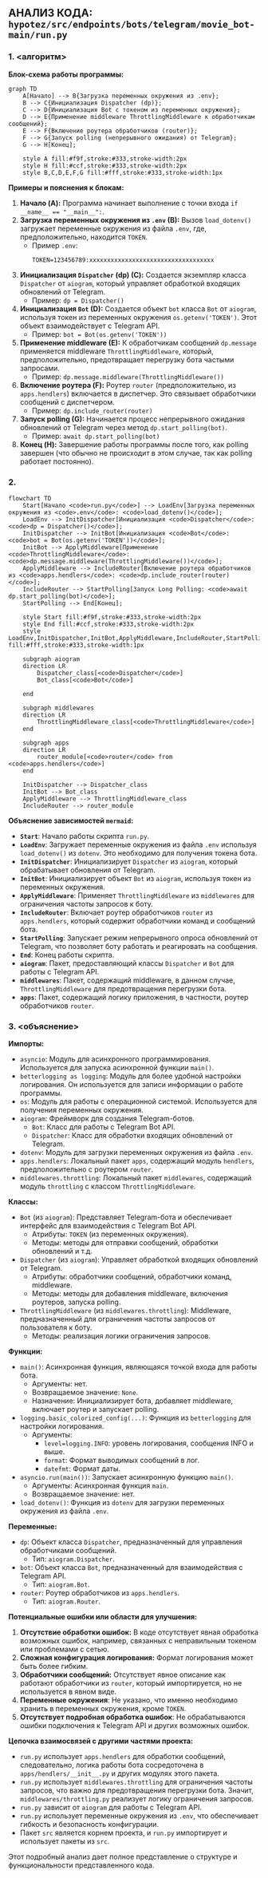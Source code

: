 ## АНАЛИЗ КОДА: `hypotez/src/endpoints/bots/telegram/movie_bot-main/run.py`

### 1. <алгоритм>

**Блок-схема работы программы:**

```mermaid
graph TD
    A[Начало] --> B{Загрузка переменных окружения из .env};
    B --> C{Инициализация Dispatcher (dp)};
    C --> D{Инициализация Bot с токеном из переменных окружения};
    D --> E{Применение middleware ThrottlingMiddleware к обработчикам сообщений};
    E --> F{Включение роутера обработчиков (router)};
    F --> G{Запуск polling (непрерывного ожидания) от Telegram};
    G --> H[Конец];

    style A fill:#f9f,stroke:#333,stroke-width:2px
    style H fill:#ccf,stroke:#333,stroke-width:2px
    style B,C,D,E,F,G fill:#fff,stroke:#333,stroke-width:1px
```

**Примеры и пояснения к блокам:**

1. **Начало (A):** Программа начинает выполнение с точки входа `if __name__ == "__main__":`.
2. **Загрузка переменных окружения из `.env` (B):** Вызов `load_dotenv()` загружает переменные окружения из файла `.env`, где, предположительно, находится `TOKEN`.
    * Пример `.env`:
        ```
        TOKEN=123456789:xxxxxxxxxxxxxxxxxxxxxxxxxxxxxxxxxxx
        ```
3. **Инициализация `Dispatcher` (dp) (C):** Создается экземпляр класса `Dispatcher` от `aiogram`, который управляет обработкой входящих обновлений от Telegram.
    * Пример: `dp = Dispatcher()`
4. **Инициализация `Bot` (D):**  Создается объект `bot` класса `Bot` от `aiogram`, используя токен из переменных окружения `os.getenv('TOKEN')`. Этот объект взаимодействует с Telegram API.
    * Пример: `bot = Bot(os.getenv('TOKEN'))`
5. **Применение middleware (E):** К обработчикам сообщений `dp.message` применяется middleware `ThrottlingMiddleware`, который, предположительно, предотвращает перегрузку бота частыми запросами.
    * Пример: `dp.message.middleware(ThrottlingMiddleware())`
6. **Включение роутера (F):** Роутер `router` (предположительно, из `apps.hendlers`) включается в диспетчер. Это связывает обработчики сообщений с диспетчером.
    * Пример: `dp.include_router(router)`
7. **Запуск polling (G):**  Начинается процесс непрерывного ожидания обновлений от Telegram через метод `dp.start_polling(bot)`.
    * Пример: `await dp.start_polling(bot)`
8. **Конец (H):** Завершение работы программы после того, как polling завершен (что обычно не происходит в этом случае, так как polling работает постоянно).

### 2. <mermaid>

```mermaid
flowchart TD
    Start[Начало <code>run.py</code>] --> LoadEnv[Загрузка переменных окружения из <code>.env</code>: <code>load_dotenv()</code>];
    LoadEnv --> InitDispatcher[Инициализация <code>Dispatcher</code>: <code>dp = Dispatcher()</code>];
    InitDispatcher --> InitBot[Инициализация <code>Bot</code>: <code>bot = Bot(os.getenv('TOKEN'))</code>];
    InitBot --> ApplyMiddleware[Применение <code>ThrottlingMiddleware</code>: <code>dp.message.middleware(ThrottlingMiddleware())</code>];
    ApplyMiddleware --> IncludeRouter[Включение роутера обработчиков из <code>apps.hendlers</code>: <code>dp.include_router(router)</code>];
    IncludeRouter --> StartPolling[Запуск Long Polling: <code>await dp.start_polling(bot)</code>];
    StartPolling --> End[Конец];

    style Start fill:#f9f,stroke:#333,stroke-width:2px
    style End fill:#ccf,stroke:#333,stroke-width:2px
    style LoadEnv,InitDispatcher,InitBot,ApplyMiddleware,IncludeRouter,StartPolling fill:#fff,stroke:#333,stroke-width:1px

    subgraph aiogram
    direction LR
        Dispatcher_class[<code>Dispatcher</code>]
        Bot_class[<code>Bot</code>]

    end
    
    subgraph middlewares
    direction LR
        ThrottlingMiddleware_class[<code>ThrottlingMiddleware</code>]
    end

    subgraph apps
    direction LR
        router_module[<code>router</code> from <code>apps.hendlers</code>]
    end

    InitDispatcher --> Dispatcher_class
    InitBot --> Bot_class
    ApplyMiddleware --> ThrottlingMiddleware_class
    IncludeRouter --> router_module

```

**Объяснение зависимостей `mermaid`:**

- **`Start`**: Начало работы скрипта `run.py`.
- **`LoadEnv`**: Загружает переменные окружения из файла `.env` используя `load_dotenv()` из `dotenv`. Это необходимо для получения токена бота.
- **`InitDispatcher`**: Инициализирует `Dispatcher` из `aiogram`, который обрабатывает обновления от Telegram.
- **`InitBot`**: Инициализирует объект `Bot` из `aiogram`, используя токен из переменных окружения.
- **`ApplyMiddleware`**: Применяет `ThrottlingMiddleware` из `middlewares` для ограничения частоты запросов к боту.
- **`IncludeRouter`**: Включает роутер обработчиков `router` из `apps.hendlers`, который содержит обработчики команд и сообщений бота.
- **`StartPolling`**: Запускает режим непрерывного опроса обновлений от Telegram, что позволяет боту работать и реагировать на сообщения.
- **`End`**: Конец работы скрипта.
- **`aiogram`**: Пакет, предоставляющий классы `Dispatcher` и `Bot` для работы с Telegram API.
- **`middlewares`**: Пакет, содержащий middleware, в данном случае, `ThrottlingMiddleware` для предотвращения перегрузки бота.
- **`apps`**: Пакет, содержащий логику приложения, в частности, роутер обработчиков `router`.

### 3. <объяснение>

**Импорты:**

- `asyncio`: Модуль для асинхронного программирования. Используется для запуска асинхронной функции `main()`.
- `betterlogging as logging`: Модуль для более удобной настройки логирования. Он используется для записи информации о работе программы.
- `os`: Модуль для работы с операционной системой. Используется для получения переменных окружения.
- `aiogram`: Фреймворк для создания Telegram-ботов.
   - `Bot`: Класс для работы с Telegram Bot API.
   - `Dispatcher`: Класс для обработки входящих обновлений от Telegram.
- `dotenv`: Модуль для загрузки переменных окружения из файла `.env`.
- `apps.hendlers`: Локальный пакет `apps`, содержащий модуль `hendlers`, предположительно с роутером `router`.
- `middlewares.throttling`: Локальный пакет `middlewares`, содержащий модуль `throttling` с классом `ThrottlingMiddleware`.

**Классы:**

- `Bot` (из `aiogram`): Представляет Telegram-бота и обеспечивает интерфейс для взаимодействия с Telegram Bot API.
   - Атрибуты: `TOKEN` (из переменных окружения).
   - Методы: методы для отправки сообщений, обработки обновлений и т.д.
- `Dispatcher` (из `aiogram`):  Управляет обработкой входящих обновлений от Telegram.
   - Атрибуты: обработчики сообщений, обработчики команд, middleware.
   - Методы: методы для добавления middleware, включения роутеров, запуска polling.
- `ThrottlingMiddleware` (из `middlewares.throttling`): Middleware, предназначенный для ограничения частоты запросов от пользователя к боту.
    - Методы: реализация логики ограничения запросов.

**Функции:**

- `main()`: Асинхронная функция, являющаяся точкой входа для работы бота.
   - Аргументы: нет.
   - Возвращаемое значение: `None`.
   - Назначение: Инициализирует бота, добавляет middleware, включает роутер и запускает polling.
- `logging.basic_colorized_config(...)`: Функция из `betterlogging` для настройки логирования.
    - Аргументы:
        - `level=logging.INFO`: уровень логирования, сообщения INFO и выше.
        - `format`: Формат выводимых сообщений в лог.
        - `datefmt`: Формат даты.
- `asyncio.run(main())`: Запускает асинхронную функцию `main()`.
    - Аргументы: Асинхронная функция `main`.
    - Возвращаемое значение: нет.
- `load_dotenv()`: Функция из `dotenv` для загрузки переменных окружения из файла `.env`.

**Переменные:**

- `dp`: Объект класса `Dispatcher`, предназначенный для управления обработчиками сообщений.
   - Тип: `aiogram.Dispatcher`.
- `bot`: Объект класса `Bot`, предназначенный для взаимодействия с Telegram API.
   - Тип: `aiogram.Bot`.
- `router`: Роутер обработчиков из `apps.hendlers`.
   - Тип: `aiogram.Router`.

**Потенциальные ошибки или области для улучшения:**

1.  **Отсутствие обработки ошибок:** В коде отсутствует явная обработка возможных ошибок, например, связанных с неправильным токеном или проблемами с сетью.
2.  **Сложная конфигурация логирования:** Формат логирования может быть более гибким.
3.  **Обработчики сообщений:** Отсутствует явное описание как работают обработчики из `router`, который импортируется, но не используется в явном виде.
4.  **Переменные окружения**: Не указано, что именно необходимо хранить в переменных окружения, кроме `TOKEN`.
5.  **Отсутствует подробная обработка ошибок**: Не обрабатываются ошибки подключения к Telegram API и других возможных ошибок.

**Цепочка взаимосвязей с другими частями проекта:**

- `run.py` использует `apps.hendlers` для обработки сообщений, следовательно, логика работы бота сосредоточена в `apps/hendlers/__init__.py` и других модулях этого пакета.
- `run.py` использует `middlewares.throttling` для ограничения частоты запросов, что важно для предотвращения перегрузки бота. Значит,  `middlewares/throttling.py` реализует логику ограничения запросов.
- `run.py` зависит от `aiogram` для работы с Telegram API.
- `run.py` использует переменные окружения из `.env`, что обеспечивает гибкость и безопасность конфигурации.
- Пакет `src` является корнем проекта, и `run.py` импортирует и использует пакеты из `src`.

Этот подробный анализ дает полное представление о структуре и функциональности представленного кода.